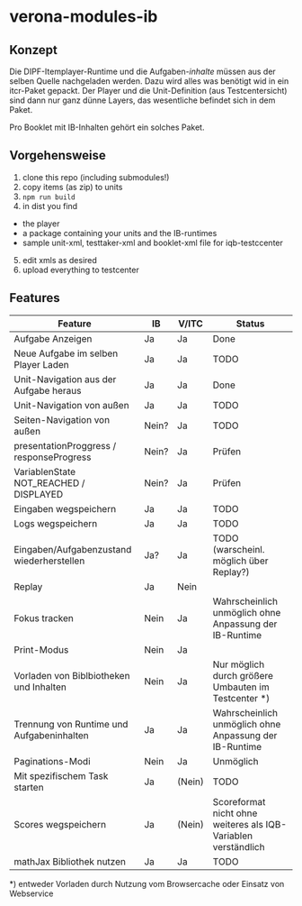 # verona-modules-ib

## Konzept

Die DIPF-Itemplayer-Runtime und die Aufgaben-_inhalte_ müssen aus der selben Quelle 
nachgeladen werden. Dazu wird alles was benötigt wid in ein itcr-Paket gepackt.
Der Player und die Unit-Definition (aus Testcentersicht) sind dann nur ganz
dünne Layers, das wesentliche befindet sich in dem Paket.

Pro Booklet mit IB-Inhalten gehört ein solches Paket.


## Vorgehensweise

1. clone this repo (including submodules!)
2. copy items (as zip) to units
3. `npm run build`
4. in dist you find
 * the player
 * a package containing your units and the IB-runtimes
 * sample unit-xml, testtaker-xml and booklet-xml file for iqb-testccenter
5. edit xmls as desired
6. upload everything to testcenter

## Features

| Feature                                   | IB    | V/ITC  | Status                                               |
|-------------------------------------------|-------|--------|------------------------------------------------------|
| Aufgabe Anzeigen                          | Ja    | Ja     | Done                                                 |
| Neue Aufgabe im selben Player Laden       | Ja    | Ja     | TODO                                                 |
| Unit-Navigation aus der Aufgabe heraus    | Ja    | Ja     | Done
| Unit-Navigation von außen                 | Ja    | Ja     | TODO
| Seiten-Navigation von außen               | Nein? | Ja     | TODO
| presentationProggress / responseProgress  | Nein? | Ja     | Prüfen
| VariablenState NOT_REACHED / DISPLAYED    | Nein? | Ja     | Prüfen
| Eingaben wegspeichern                     | Ja    | Ja     | TODO                                                 |
| Logs wegspeichern                         | Ja    | Ja     | TODO                                                 |
| Eingaben/Aufgabenzustand wiederherstellen | Ja?   | Ja     | TODO (warscheinl. möglich über Replay?)              |
| Replay                                    | Ja    | Nein   |                                                      |
| Fokus tracken                             | Nein  | Ja     | Wahrscheinlich unmöglich ohne Anpassung der IB-Runtime |
| Print-Modus                               | Nein  | Ja     |                                                      |
| Vorladen von Biblbiotheken und Inhalten   | Nein  | Ja     | Nur möglich durch größere Umbauten im Testcenter *)  |
| Trennung von Runtime und Aufgabeninhalten | Ja    | Ja     | Wahrscheinlich unmöglich ohne Anpassung der IB-Runtime
| Paginations-Modi                          | Nein  | Ja     | Unmöglich
| Mit spezifischem Task starten             | Ja    | (Nein) | TODO
| Scores wegspeichern                       | Ja    | (Nein) | Scoreformat nicht ohne weiteres als IQB-Variablen verständlich  
| mathJax Bibliothek nutzen                 | Ja    | Ja     | TODO 



*) entweder Vorladen durch Nutzung vom Browsercache oder Einsatz von Webservice
